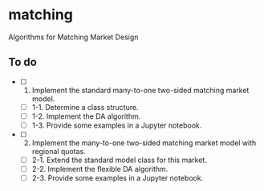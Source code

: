 # matching
Algorithms for Matching Market Design

## To do 

- [ ] 1. Implement the standard many-to-one two-sided matching market model.
  - [ ] 1-1. Determine a class structure.
  - [ ] 1-2. Implement the DA algorithm.
  - [ ] 1-3. Provide some examples in a Jupyter notebook.

- [ ] 2. Implement the many-to-one two-sided matching market model with regional quotas.
  - [ ] 2-1. Extend the standard model class for this market.
  - [ ] 2-2. Implement the flexible DA algorithm.
  - [ ] 2-3. Provide some examples in a Jupyter notebook.
